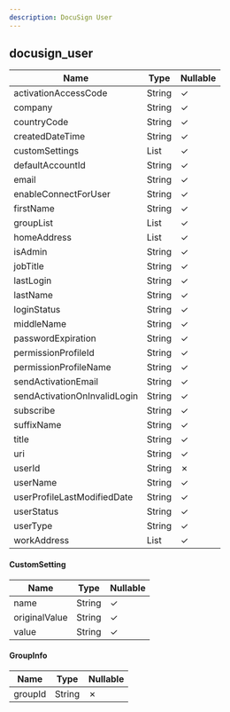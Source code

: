 ```yaml
---
description: DocuSign User
---
```

docusign_user
-------------

| **Name**                     | **Type**            | **Nullable** |
| ---------------------------- | ------------------- | ------------ |
| activationAccessCode         | String              | &check;      |
| company                      | String              | &check;      |
| countryCode                  | String              | &check;      |
| createdDateTime              | String              | &check;      |
| customSettings               | List<CustomSetting> | &check;      |
| defaultAccountId             | String              | &check;      |
| email                        | String              | &check;      |
| enableConnectForUser         | String              | &check;      |
| firstName                    | String              | &check;      |
| groupList                    | List<GroupInfo>     | &check;      |
| homeAddress                  | List<Map>           | &check;      |
| isAdmin                      | String              | &check;      |
| jobTitle                     | String              | &check;      |
| lastLogin                    | String              | &check;      |
| lastName                     | String              | &check;      |
| loginStatus                  | String              | &check;      |
| middleName                   | String              | &check;      |
| passwordExpiration           | String              | &check;      |
| permissionProfileId          | String              | &check;      |
| permissionProfileName        | String              | &check;      |
| sendActivationEmail          | String              | &check;      |
| sendActivationOnInvalidLogin | String              | &check;      |
| subscribe                    | String              | &check;      |
| suffixName                   | String              | &check;      |
| title                        | String              | &check;      |
| uri                          | String              | &check;      |
| userId                       | String              | &cross;      |
| userName                     | String              | &check;      |
| userProfileLastModifiedDate  | String              | &check;      |
| userStatus                   | String              | &check;      |
| userType                     | String              | &check;      |
| workAddress                  | List<Map>           | &check;      |

#### CustomSetting
| **Name**      | **Type** | **Nullable** |
| ------------- | -------- | ------------ |
| name          | String   | &check;      |
| originalValue | String   | &check;      |
| value         | String   | &check;      |

#### GroupInfo
| **Name** | **Type** | **Nullable** |
| -------- | -------- | ------------ |
| groupId  | String   | &cross;      |
